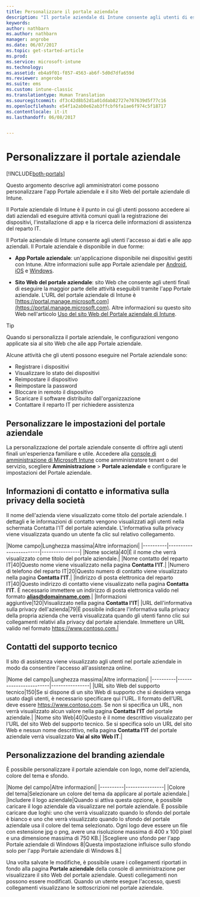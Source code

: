 ```yaml
---
title: Personalizzare il portale aziendale
description: "Il portale aziendale di Intune consente agli utenti di eseguire attività comuni come registrare i dispositivi, installare app e trovare informazioni sul reparto IT."
keywords: 
author: nathbarn
ms.author: nathbarn
manager: angrobe
ms.date: 06/07/2017
ms.topic: get-started-article
ms.prod: 
ms.service: microsoft-intune
ms.technology: 
ms.assetid: eb4a9f01-f857-4563-ab6f-5d0d7dfa659d
ms.reviewer: angerobe
ms.suite: ems
ms.custom: intune-classic
ms.translationtype: Human Translation
ms.sourcegitcommit: df3c42d8b52d1a01ddab82727e707639d5f77c16
ms.openlocfilehash: e54f1a2ab0e62ab3ffcbf6fa1ae6f974c5f18717
ms.contentlocale: it-it
ms.lasthandoff: 06/08/2017


---
```


# <a name="customize-the-company-portal"></a>Personalizzare il portale aziendale

[!INCLUDE[both-portals](./includes/note-for-both-portals.md)]

Questo argomento descrive agli amministratori come possono personalizzare l'app Portale aziendale e il sito Web del portale aziendale di Intune.

Il Portale aziendale di Intune è il punto in cui gli utenti possono accedere ai dati aziendali ed eseguire attività comuni quali la registrazione dei dispositivi, l'installazione di app e la ricerca delle informazioni di assistenza del reparto IT.

Il Portale aziendale di Intune consente agli utenti l'accesso ai dati e alle app aziendali. Il Portale aziendale è disponibile in due forme:

-   **App Portale aziendale**: un'applicazione disponibile nei dispositivi gestiti con Intune. Altre informazioni sulle app Portale aziendale per [Android](/intune-user-help/using-your-android-device-with-intune), [iOS](/intune-user-help/using-your-iOS-or-macOS-device-with-intune) e [Windows](/intune-user-help/using-your-windows-device-with-intune).


- **Sito Web del portale aziendale**: sito Web che consente agli utenti finali di eseguire la maggior parte delle attività eseguibili tramite l'app Portale aziendale. L'URL del portale aziendale di Intune è [https://portal.manage.microsoft.com](https://portal.manage.microsoft.com). Altre informazioni su questo sito Web nell'articolo [Uso del sito Web del Portale aziendale di Intune](/intune-user-help/using-the-intune-company-portal-website).

> [!TIP]
> Quando si personalizza il portale aziendale, le configurazioni vengono applicate sia al sito Web che alle app Portale aziendale.

Alcune attività che gli utenti possono eseguire nel Portale aziendale sono:

-   Registrare i dispositivi
-   Visualizzare lo stato dei dispositivi
-   Reimpostare il dispositivo
-   Reimpostare la password
-   Bloccare in remoto il dispositivo
-   Scaricare il software distribuito dall'organizzazione
-   Contattare il reparto IT per richiedere assistenza

## <a name="customize-company-portal-settings"></a>Personalizzare le impostazioni del portale aziendale
La personalizzazione del portale aziendale consente di offrire agli utenti finali un'esperienza familiare e utile. Accedere alla [console di amministrazione di Microsoft Intune](https://manage.microsoft.com) come amministratore tenant o del servizio, scegliere **Amministrazione** &gt; **Portale aziendale** e configurare le impostazioni del Portale aziendale.

## <a name="company-contact-information-and-privacy-statement"></a>Informazioni di contatto e informativa sulla privacy della società
Il nome dell'azienda viene visualizzato come titolo del portale aziendale. I dettagli e le informazioni di contatto vengono visualizzati agli utenti nella schermata Contatta l'IT del portale aziendale. L'informativa sulla privacy viene visualizzata quando un utente fa clic sul relativo collegamento.

|Nome campo|Lunghezza massima|Altre informazioni|
    |----------|------------------------|----------------|
    |Nome società|40|È il nome che verrà visualizzato come titolo del portale aziendale.|
    |Nome contatto del reparto IT|40|Questo nome viene visualizzato nella pagina **Contatta l'IT**.|
    |Numero di telefono del reparto IT|20|Questo numero di contatto viene visualizzato nella pagina **Contatta l'IT**.|
    |Indirizzo di posta elettronica del reparto IT|40|Questo indirizzo di contatto viene visualizzato nella pagina **Contatta l'IT**. È necessario immettere un indirizzo di posta elettronica valido nel formato **alias@domainname.com**.|
    |Informazioni aggiuntive|120|Visualizzato nella pagina **Contatta l'IT**|
    |URL dell'informativa sulla privacy dell'azienda|79|È possibile indicare l'informativa sulla privacy della propria azienda che verrà visualizzata quando gli utenti fanno clic sui collegamenti relativi alla privacy dal portale aziendale. Immettere un URL valido nel formato https://www.contoso.com.|

## <a name="support-contacts"></a>Contatti del supporto tecnico
Il sito di assistenza viene visualizzato agli utenti nel portale aziendale in modo da consentire l'accesso all'assistenza online.

|Nome del campo|Lunghezza massima|Altre informazioni|
    |----------|------------------------|----------------|
    |URL sito Web del supporto tecnico|150|Se si dispone di un sito Web di supporto che si desidera venga usato dagli utenti, è necessario specificare qui l'URL. Il formato dell'URL deve essere https://www.contoso.com. Se non si specifica un URL, non verrà visualizzato alcun valore nella pagina **Contatta l'IT** del portale aziendale.|
    |Nome sito Web|40|Questo è il nome descrittivo visualizzato per l'URL del sito Web del supporto tecnico. Se si specifica solo un URL del sito Web e nessun nome descrittivo, nella pagina **Contatta l'IT** del portale aziendale verrà visualizzato **Vai al sito Web IT**.|

## <a name="company-branding-customization"></a>Personalizzazione del branding aziendale
È possibile personalizzare il portale aziendale con logo, nome dell'azienda, colore del tema e sfondo.

|Nome del campo|Altre informazioni|
    |----------|----------------|
    |Colore del tema|Selezionare un colore del tema da applicare al portale aziendale.|
    |Includere il logo aziendale|Quando si attiva questa opzione, è possibile caricare il logo aziendale da visualizzare nel portale aziendale. È possibile caricare due loghi: uno che verrà visualizzato quando lo sfondo del portale è bianco e uno che verrà visualizzato quando lo sfondo del portale aziendale usa il colore del tema selezionato. Ogni logo deve essere un file con estensione jpg o png, avere una risoluzione massima di 400 x 100 pixel e una dimensione massima di 750 KB.|
    |Scegliere uno sfondo per l'app Portale aziendale di Windows 8|Questa impostazione influisce sullo sfondo solo per l'app Portale aziendale di Windows 8.|


Una volta salvate le modifiche, è possibile usare i collegamenti riportati in fondo alla pagina **Portale aziendale** della console di amministrazione per visualizzare il sito Web del portale aziendale. Questi collegamenti non possono essere modificati. Quando un utente esegue l'accesso, questi collegamenti visualizzano le sottoscrizioni nel portale aziendale.

